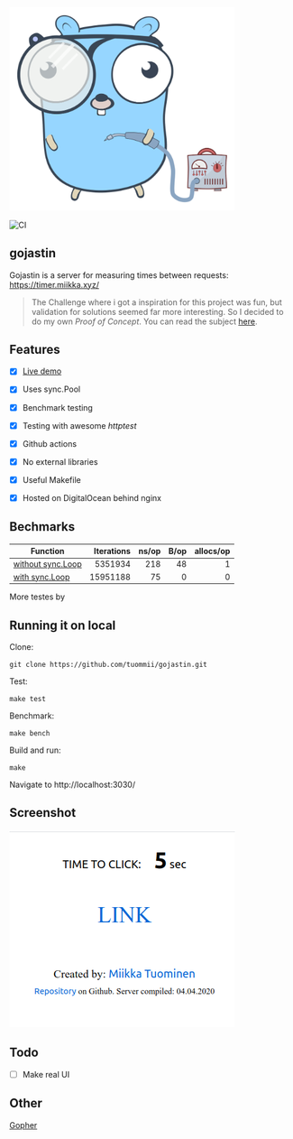 <!-- ![Gopher](/soldering.svg) -->
<img src="/soldering.svg" width="400" />

![CI](https://github.com/tuommii/gojastin/workflows/CI/badge.svg)

## gojastin
Gojastin is a server for measuring times between requests: https://timer.miikka.xyz/

>  The Challenge where i got a inspiration for this project was fun, but validation for solutions seemed far more interesting. So I decided to do my own *Proof of Concept*. You can read the subject [here](https://github.com/hivehelsinki/remote-challs/tree/master/chall03).

## Features
- [x] [Live demo](https://timer.miikka.xyz/)
- [x] Uses sync.Pool
- [x] Benchmark testing
- [x] Testing with awesome *httptest*
- [x] Github actions
- [x] No external libraries
- [x] Useful Makefile
- [x] Hosted on DigitalOcean behind nginx


## Bechmarks
| Function | Iterations | ns/op | B/op | allocs/op |
|---|--:|--:|--:|--:|
|[without sync.Loop](https://github.com/tuommii/gojastin/blob/02dbae4ad50f6fe8d68dd62a585b9e58bbc69760/server/visitor.go#L29)| 5351934 | 218 | 48 | 1 |
|[with sync.Loop](https://github.com/tuommii/gojastin/blob/21ad33431767dfb9b4c9a6d8b9f63c9f720f66e2/server/visitor.go#L29)|  15951188 | 75 | 0 | 0|



More testes by

## Running it on local

Clone:

```
git clone https://github.com/tuommii/gojastin.git
```

Test:
```
make test
```

Benchmark:
```
make bench
```

Build and run:

```
make
```


Navigate to http://localhost:3030/


## Screenshot

![Screenshot](/pic.png)


## Todo
- [ ] Make real UI



## Other

[Gopher](https://github.com/egonelbre/gophers)
